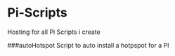 # Pi-Scripts
Hosting for all Pi Scripts i create

###autoHotspot
Script to auto install a hotpspot for a PI

